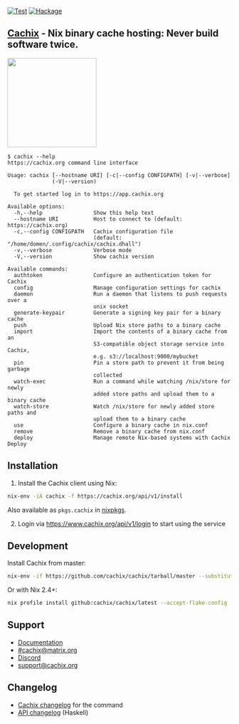 [![Test](https://github.com/cachix/cachix/workflows/Test/badge.svg)](https://github.com/cachix/cachix/actions)
[![Hackage](https://img.shields.io/hackage/v/cachix.svg)](https://hackage.haskell.org/package/cachix)

## [Cachix](https://cachix.org) - Nix binary cache hosting: Never build software twice.

<img src="https://user-images.githubusercontent.com/126339/130430964-7794b915-89d1-4b08-94be-3d32444dc8b2.png" width="200">

```
$ cachix --help
https://cachix.org command line interface

Usage: cachix [--hostname URI] [-c|--config CONFIGPATH] [-v|--verbose]
              (-V|--version)

  To get started log in to https://app.cachix.org

Available options:
  -h,--help                Show this help text
  --hostname URI           Host to connect to (default: https://cachix.org)
  -c,--config CONFIGPATH   Cachix configuration file
                           (default: "/home/domen/.config/cachix/cachix.dhall")
  -v,--verbose             Verbose mode
  -V,--version             Show cachix version

Available commands:
  authtoken                Configure an authentication token for Cachix
  config                   Manage configuration settings for cachix
  daemon                   Run a daemon that listens to push requests over a
                           unix socket
  generate-keypair         Generate a signing key pair for a binary cache
  push                     Upload Nix store paths to a binary cache
  import                   Import the contents of a binary cache from an
                           S3-compatible object storage service into Cachix,
                           e.g. s3://localhost:9000/mybucket
  pin                      Pin a store path to prevent it from being garbage
                           collected
  watch-exec               Run a command while watching /nix/store for newly
                           added store paths and upload them to a binary cache
  watch-store              Watch /nix/store for newly added store paths and
                           upload them to a binary cache
  use                      Configure a binary cache in nix.conf
  remove                   Remove a binary cache from nix.conf
  deploy                   Manage remote Nix-based systems with Cachix Deploy
```


## Installation

1. Install the Cachix client using Nix:

```bash
nix-env -iA cachix -f https://cachix.org/api/v1/install
```

Also available as `pkgs.cachix` in [nixpkgs](https://github.com/NixOS/nixpkgs).

2. Login via https://www.cachix.org/api/v1/login to start using the service

## Development

Install Cachix from master:

```bash
nix-env -if https://github.com/cachix/cachix/tarball/master --substituters 'https://cache.nixos.org https://cachix.cachix.org' --trusted-public-keys 'cachix.cachix.org-1:eWNHQldwUO7G2VkjpnjDbWwy4KQ/HNxht7H4SSoMckM= cache.nixos.org-1:6NCHdD59X431o0gWypbMrAURkbJ16ZPMQFGspcDShjY='
```

Or with Nix 2.4+:

```bash
nix profile install github:cachix/cachix/latest --accept-flake-config
```

## Support

- [Documentation](https://docs.cachix.org)
- [#cachix@matrix.org](https://matrix.to/#/#cachix:matrix.org)
- [Discord](https://discord.com/invite/naMgvexb6q)
- [support@cachix.org](mailto:support@cachix.org)

## Changelog

- [Cachix changelog](./cachix/CHANGELOG.md) for the command
- [API changelog](./cachix-api/CHANGELOG.md) (Haskell)
